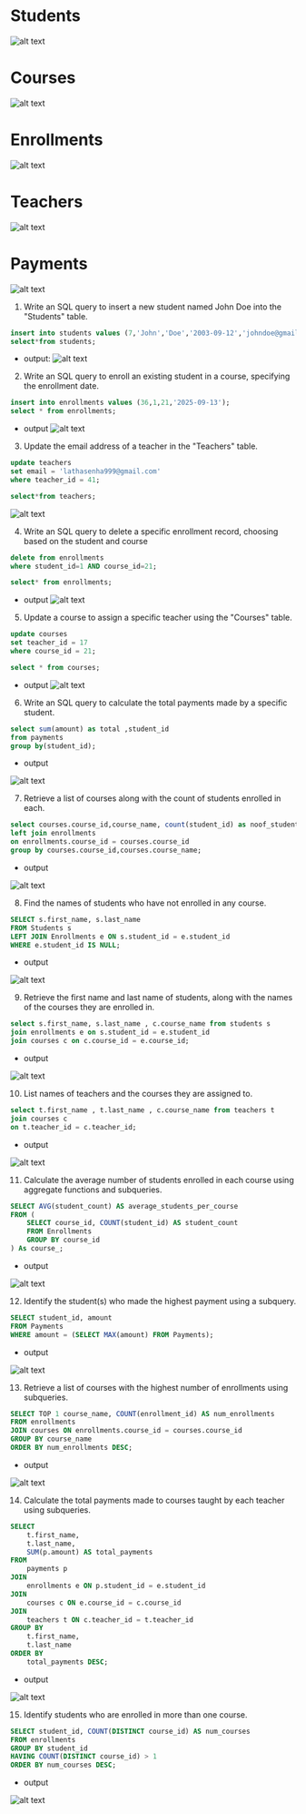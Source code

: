 # Students

![alt text](image-34.png)

# Courses

![alt text](image-46.png)

# Enrollments

![alt text](image-36.png)

# Teachers

![alt text](image-47.png)

# Payments

![alt text](image-38.png)

1. Write an SQL query to insert a new student named John Doe into the "Students" table.

```sql
insert into students values (7,'John','Doe','2003-09-12','johndoe@gmail.com','3456789012');
select*from students;
```

- output:
  ![alt text](image-39.png)

2. Write an SQL query to enroll an existing student in a course, specifying the enrollment date.

```sql
insert into enrollments values (36,1,21,'2025-09-13');
select * from enrollments;
```

- output
  ![alt text](image-40.png)

3. Update the email address of a teacher in the "Teachers" table.

```sql
update teachers
set email = 'lathasenha999@gmail.com'
where teacher_id = 41;

select*from teachers;
```

![alt text](image-41.png)

4. Write an SQL query to delete a specific enrollment record, choosing based on the student and course

```sql
delete from enrollments
where student_id=1 AND course_id=21;

select* from enrollments;
```

- output
  ![alt text](image-42.png)

5. Update a course to assign a specific teacher using the "Courses" table.

```sql
update courses
set teacher_id = 17
where course_id = 21;

select * from courses;
```

- output
  ![alt text](image-43.png)

6. Write an SQL query to calculate the total payments made by a specific student.

```sql
select sum(amount) as total ,student_id
from payments
group by(student_id);
```

- output

![alt text](image-44.png)

7. Retrieve a list of courses along with the count of students enrolled in each.

```sql
select courses.course_id,course_name, count(student_id) as noof_students_enrolled_in_course from courses
left join enrollments
on enrollments.course_id = courses.course_id
group by courses.course_id,courses.course_name;
```

- output

![alt text](image-45.png)

8. Find the names of students who have not enrolled in any course.

```sql
SELECT s.first_name, s.last_name
FROM Students s
LEFT JOIN Enrollments e ON s.student_id = e.student_id
WHERE e.student_id IS NULL;
```

- output

![alt text](image-48.png)

9. Retrieve the first name and last name of students, along with the names of the courses they are enrolled in.

```sql
select s.first_name, s.last_name , c.course_name from students s
join enrollments e on s.student_id = e.student_id
join courses c on c.course_id = e.course_id;
```

- output

![alt text](image-49.png)

10. List names of teachers and the courses they are assigned to.

```sql
select t.first_name , t.last_name , c.course_name from teachers t
join courses c
on t.teacher_id = c.teacher_id;
```

- output

![alt text](image-50.png)

11. Calculate the average number of students enrolled in each course using aggregate functions and subqueries.

```sql
SELECT AVG(student_count) AS average_students_per_course
FROM (
    SELECT course_id, COUNT(student_id) AS student_count
    FROM Enrollments
    GROUP BY course_id
) As course_;
```

- output

![alt text](image-51.png)

12. Identify the student(s) who made the highest payment using a subquery.

```sql
SELECT student_id, amount
FROM Payments
WHERE amount = (SELECT MAX(amount) FROM Payments);
```

- output

![alt text](image-52.png)

13. Retrieve a list of courses with the highest number of enrollments using subqueries.

```sql
SELECT TOP 1 course_name, COUNT(enrollment_id) AS num_enrollments
FROM enrollments
JOIN courses ON enrollments.course_id = courses.course_id
GROUP BY course_name
ORDER BY num_enrollments DESC;
```

- output

![alt text](image-53.png)

14. Calculate the total payments made to courses taught by each teacher using subqueries.

```sql
SELECT
    t.first_name,
    t.last_name,
    SUM(p.amount) AS total_payments
FROM
    payments p
JOIN
    enrollments e ON p.student_id = e.student_id
JOIN
    courses c ON e.course_id = c.course_id
JOIN
    teachers t ON c.teacher_id = t.teacher_id
GROUP BY
    t.first_name,
    t.last_name
ORDER BY
    total_payments DESC;
```

- output

![alt text](image-54.png)

15. Identify students who are enrolled in more than one course.

```sql
SELECT student_id, COUNT(DISTINCT course_id) AS num_courses
FROM enrollments
GROUP BY student_id
HAVING COUNT(DISTINCT course_id) > 1
ORDER BY num_courses DESC;
```

- output

![alt text](image-55.png)
